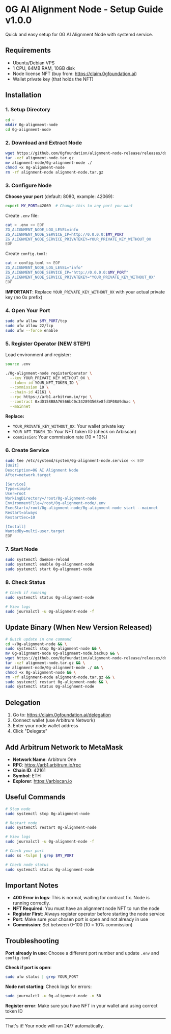# 0G AI Alignment Node - Setup Guide v1.0.0
Quick and easy setup for 0G AI Alignment Node with systemd service.

## Requirements
- Ubuntu/Debian VPS
- 1 CPU, 64MB RAM, 10GB disk
- Node license NFT (buy from: https://claim.0gfoundation.ai)
- Wallet private key (that holds the NFT)

## Installation

### 1. Setup Directory
```bash
cd ~
mkdir 0g-alignment-node
cd 0g-alignment-node
```

### 2. Download and Extract Node
```bash
wget https://github.com/0gfoundation/alignment-node-release/releases/download/v1.0.0/alignment-node.tar.gz
tar -xzf alignment-node.tar.gz
mv alignment-node/0g-alignment-node ./
chmod +x 0g-alignment-node
rm -rf alignment-node alignment-node.tar.gz
```

### 3. Configure Node
**Choose your port** (default: 8080, example: 42069):
```bash
export MY_PORT=42069  # Change this to any port you want
```

Create `.env` file:
```bash
cat > .env << EOF
ZG_ALIGNMENT_NODE_LOG_LEVEL=info
ZG_ALIGNMENT_NODE_SERVICE_IP=http://0.0.0.0:$MY_PORT
ZG_ALIGNMENT_NODE_SERVICE_PRIVATEKEY=YOUR_PRIVATE_KEY_WITHOUT_0X
EOF
```

Create `config.toml`:
```bash
cat > config.toml << EOF
ZG_ALIGNMENT_NODE_LOG_LEVEL="info"
ZG_ALIGNMENT_NODE_SERVICE_IP="http://0.0.0.0:$MY_PORT"
ZG_ALIGNMENT_NODE_SERVICE_PRIVATEKEY="YOUR_PRIVATE_KEY_WITHOUT_0X"
EOF
```

**IMPORTANT**: Replace `YOUR_PRIVATE_KEY_WITHOUT_0X` with your actual private key (no 0x prefix)

### 4. Open Your Port
```bash
sudo ufw allow $MY_PORT/tcp
sudo ufw allow 22/tcp
sudo ufw --force enable
```

### 5. Register Operator (NEW STEP!)
Load environment and register:
```bash
source .env

./0g-alignment-node registerOperator \
  --key YOUR_PRIVATE_KEY_WITHOUT_0X \
  --token-id YOUR_NFT_TOKEN_ID \
  --commission 10 \
  --chain-id 42161 \
  --rpc https://arb1.arbitrum.io/rpc \
  --contract 0xdD158B8A76566bC0c342893568e8fd3F08A9dAac \
  --mainnet
```

**Replace:**
- `YOUR_PRIVATE_KEY_WITHOUT_0X`: Your wallet private key
- `YOUR_NFT_TOKEN_ID`: Your NFT token ID (check on Arbiscan)
- `commission`: Your commission rate (10 = 10%)

### 6. Create Service
```bash
sudo tee /etc/systemd/system/0g-alignment-node.service << EOF
[Unit]
Description=0G AI Alignment Node
After=network.target

[Service]
Type=simple
User=root
WorkingDirectory=/root/0g-alignment-node
EnvironmentFile=/root/0g-alignment-node/.env
ExecStart=/root/0g-alignment-node/0g-alignment-node start --mainnet
Restart=always
RestartSec=10

[Install]
WantedBy=multi-user.target
EOF
```

### 7. Start Node
```bash
sudo systemctl daemon-reload
sudo systemctl enable 0g-alignment-node
sudo systemctl start 0g-alignment-node
```

### 8. Check Status
```bash
# Check if running
sudo systemctl status 0g-alignment-node

# View logs
sudo journalctl -u 0g-alignment-node -f
```

## Update Binary (When New Version Released)
```bash
# Quick update in one command
cd ~/0g-alignment-node && \
sudo systemctl stop 0g-alignment-node && \
mv 0g-alignment-node 0g-alignment-node.backup && \
wget https://github.com/0gfoundation/alignment-node-release/releases/download/v1.0.0/alignment-node.tar.gz && \
tar -xzf alignment-node.tar.gz && \
mv alignment-node/0g-alignment-node ./ && \
chmod +x 0g-alignment-node && \
rm -rf alignment-node alignment-node.tar.gz && \
sudo systemctl restart 0g-alignment-node && \
sudo systemctl status 0g-alignment-node
```

## Delegation
1. Go to: https://claim.0gfoundation.ai/delegation
2. Connect wallet (use Arbitrum Network)
3. Enter your node wallet address
4. Click "Delegate"

## Add Arbitrum Network to MetaMask
- **Network Name**: Arbitrum One
- **RPC**: https://arb1.arbitrum.io/rpc
- **Chain ID**: 42161
- **Symbol**: ETH
- **Explorer**: https://arbiscan.io

## Useful Commands
```bash
# Stop node
sudo systemctl stop 0g-alignment-node

# Restart node
sudo systemctl restart 0g-alignment-node

# View logs
sudo journalctl -u 0g-alignment-node -f

# Check your port
sudo ss -tulpn | grep $MY_PORT

# Check node status
sudo systemctl status 0g-alignment-node
```

## Important Notes
- **400 Error in logs**: This is normal, waiting for contract fix. Node is running correctly.
- **NFT Required**: You must have an alignment node NFT to run the node
- **Register First**: Always register operator before starting the node service
- **Port**: Make sure your chosen port is open and not already in use
- **Commission**: Set between 0-100 (10 = 10% commission)

## Troubleshooting
**Port already in use**: Choose a different port number and update `.env` and `config.toml`

**Check if port is open**:
```bash
sudo ufw status | grep YOUR_PORT
```

**Node not starting**: Check logs for errors:
```bash
sudo journalctl -u 0g-alignment-node -n 50
```

**Register error**: Make sure you have NFT in your wallet and using correct token ID

---
That's it! Your node will run 24/7 automatically.
